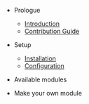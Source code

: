 - Prologue
    - [Introduction](/docs/{{version}}/foundation/introduction)
    - [Contribution Guide](/docs/{{version}}/foundation/contributions)
- Setup
    - [Installation](/docs/{{version}}/foundation/installation)
    - [Configuration](/docs/{{version}}/foundation/configuration)
- Available modules

- Make your own module
